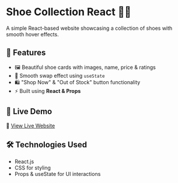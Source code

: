 # Shoe Collection React 🏀👟

A simple React-based website showcasing a collection of shoes with smooth hover effects.

## 🚀 Features
- 🖼️ Beautiful shoe cards with images, name, price & ratings
- 🔄 Smooth swap effect using `useState`
- 🛍️ "Shop Now" & "Out of Stock" button functionality
- ⚡ Built using **React & Props**

## 🎥 Live Demo
🔗 [View Live Website](https://sherin-jebamalar-m.github.io/React-Sneakers/)

## 🛠️ Technologies Used
- React.js
- CSS for styling
- Props & useState for UI interactions
